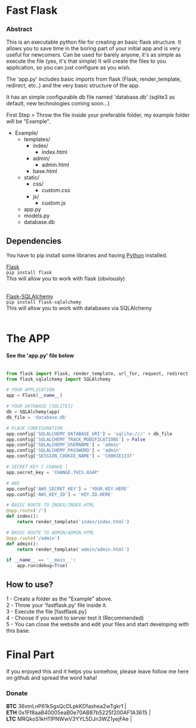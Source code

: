 <h1> Fast Flask </h1>
<h3> Abstract </h3>
<p>
This is an executable python file for creating an basic flask structure.
It allows you to save time in the boring part of your initial app and is very useful for newcomers.
Can be used for barely anyone, it's as simple as execute the file (yes, it's that simple)
It will create the files to you application, so you can just configure as you wish.

The 'app.py' includes basic imports from flask (Flask, render_template, redirect, etc..) and the very basic structure of the app.

It has an simple configurable db file named 'database.db' (sqlite3 as default, new technologies coming soon...)

First Step > Throw the file inside your preferable folder, my example folder will be "Example".
</p>

+ Example/
    + templates/
        + index/
            + index.html
        + admin/
            + admin.html
        + base.html
    + static/
        + css/
            + custom.css
        + js/
            + custom.js
    + app.py
    + models.py
    + database.db

    
<h2> Dependencies </h2>
<p>
You have to pip install some libraries and having <a href="https://www.python.org/">Python</a> installed.
</p>

<a href="https://flask.palletsprojects.com/en/1.1.x/">Flask</a> <br>
`pip install flask` <br>
This will allow you to work with flask (obviously)<br><br>

<a href="https://flask-sqlalchemy.palletsprojects.com/en/2.x/">Flask-SQLAlchemy</a> <br>
`pip install flask-sqlalchemy`<br>
This will allow you to work with databases via SQLAlchemy<br><br>

<h1> The APP </h1>
<h4> See the 'app.py' file below </h4>

```python

from flask import Flask, render_template, url_for, request, redirect
from flask_sqlalchemy import SQLAlchemy

# YOUR APPLICATION
app = Flask(__name__)

# YOUR DATABASE [SQLITE3]
db = SQLAlchemy(app)
db_file = 'database.db'

# FLASK CONFIGURATION
app.config['SQLALCHEMY_DATABASE_URI'] = 'sqlite:///' + db_file
app.config['SQLALCHEMY_TRACK_MODIFICATIONS'] = False
app.config['SQLALCHEMY_USERNAME'] = 'admin'
app.config['SQLALCHEMY_PASSWORD'] = 'admin'
app.config['SESSION_COOKIE_NAME'] = 'C00KIE1337'

# SECRET KEY [ CHANGE ]
app.secret_key = 'CHANGE.THIS.ASAP'

# AWS
app.config['AWS_SECRET_KEY'] = 'YOUR.KEY.HERE'
app.config['AWS_KEY_ID'] = 'KEY.ID.HERE'

# BASIC ROUTE TO INDEX/INDEX.HTML
@app.route('/')
def index():
    return render_template('index/index.html')

# BASIC ROUTE TO ADMIN/ADMIN.HTML
@app.route('/admin')
def admin():
    return render_template('admin/admin.html')

if __name__ == '__main__':
    app.run(debug=True)
```

<h2> How to use? </h2>
<p>
1 - Create a folder as the "Example" above. <br>
2 - Throw your 'fastflask.py' file inside it. <br>
3 - Execute the file [fastflask.py] <br>
4 - Choose if you want to server test it (Recommended) <br>
5 - You can close the website and edit your files and start developing with this base. <br>
</p>
<h1> Final Part </h2>
<p>
If you enjoyed this and it helps you somehow, please leave follow me here on github and spread the word haha!<br>
</p>
<h3> Donate </h3>

<b>BTC</b>   36vmLnP61kSgsQcDLpkKDfashea2wTgkr1          | <br>
<b>ETH</b>   0x1Ff8aaB40005eaB0e70AB87b5225f200AF1A3615  | <br>
<b>LTC</b>   MRQkoS1kH11PNWwV3YYL5DJn3WZ1yejFAe          |


